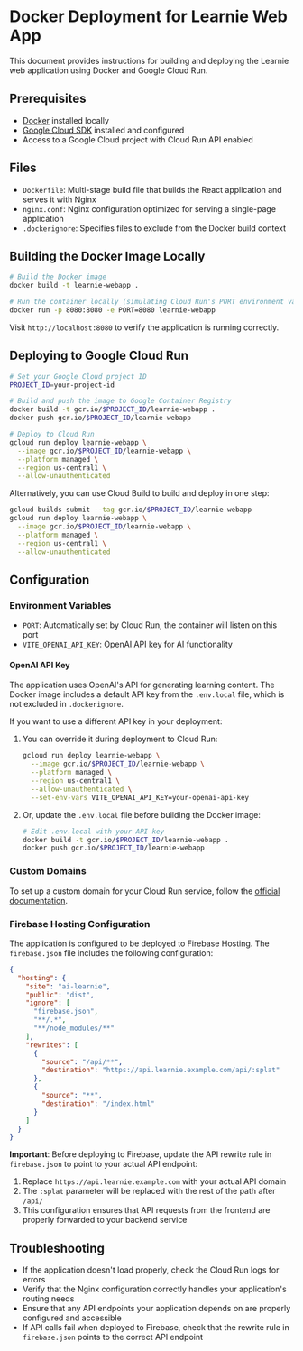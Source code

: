 # Docker Deployment for Learnie Web App

This document provides instructions for building and deploying the Learnie web application using Docker and Google Cloud Run.

## Prerequisites

- [Docker](https://docs.docker.com/get-docker/) installed locally
- [Google Cloud SDK](https://cloud.google.com/sdk/docs/install) installed and configured
- Access to a Google Cloud project with Cloud Run API enabled

## Files

- `Dockerfile`: Multi-stage build file that builds the React application and serves it with Nginx
- `nginx.conf`: Nginx configuration optimized for serving a single-page application
- `.dockerignore`: Specifies files to exclude from the Docker build context

## Building the Docker Image Locally

```bash
# Build the Docker image
docker build -t learnie-webapp .

# Run the container locally (simulating Cloud Run's PORT environment variable)
docker run -p 8080:8080 -e PORT=8080 learnie-webapp
```

Visit `http://localhost:8080` to verify the application is running correctly.

## Deploying to Google Cloud Run

```bash
# Set your Google Cloud project ID
PROJECT_ID=your-project-id

# Build and push the image to Google Container Registry
docker build -t gcr.io/$PROJECT_ID/learnie-webapp .
docker push gcr.io/$PROJECT_ID/learnie-webapp

# Deploy to Cloud Run
gcloud run deploy learnie-webapp \
  --image gcr.io/$PROJECT_ID/learnie-webapp \
  --platform managed \
  --region us-central1 \
  --allow-unauthenticated
```

Alternatively, you can use Cloud Build to build and deploy in one step:

```bash
gcloud builds submit --tag gcr.io/$PROJECT_ID/learnie-webapp
gcloud run deploy learnie-webapp \
  --image gcr.io/$PROJECT_ID/learnie-webapp \
  --platform managed \
  --region us-central1 \
  --allow-unauthenticated
```

## Configuration

### Environment Variables

- `PORT`: Automatically set by Cloud Run, the container will listen on this port
- `VITE_OPENAI_API_KEY`: OpenAI API key for AI functionality

#### OpenAI API Key

The application uses OpenAI's API for generating learning content. The Docker image includes a default API key from the `.env.local` file, which is not excluded in `.dockerignore`.

If you want to use a different API key in your deployment:

1. You can override it during deployment to Cloud Run:

   ```bash
   gcloud run deploy learnie-webapp \
     --image gcr.io/$PROJECT_ID/learnie-webapp \
     --platform managed \
     --region us-central1 \
     --allow-unauthenticated \
     --set-env-vars VITE_OPENAI_API_KEY=your-openai-api-key
   ```

2. Or, update the `.env.local` file before building the Docker image:

   ```bash
   # Edit .env.local with your API key
   docker build -t gcr.io/$PROJECT_ID/learnie-webapp .
   docker push gcr.io/$PROJECT_ID/learnie-webapp
   ```

### Custom Domains

To set up a custom domain for your Cloud Run service, follow the [official documentation](https://cloud.google.com/run/docs/mapping-custom-domains).

### Firebase Hosting Configuration

The application is configured to be deployed to Firebase Hosting. The `firebase.json` file includes the following configuration:

```json
{
  "hosting": {
    "site": "ai-learnie",
    "public": "dist",
    "ignore": [
      "firebase.json",
      "**/.*",
      "**/node_modules/**"
    ],
    "rewrites": [
      {
        "source": "/api/**",
        "destination": "https://api.learnie.example.com/api/:splat"
      },
      {
        "source": "**",
        "destination": "/index.html"
      }
    ]
  }
}
```

**Important**: Before deploying to Firebase, update the API rewrite rule in `firebase.json` to point to your actual API endpoint:

1. Replace `https://api.learnie.example.com` with your actual API domain
2. The `:splat` parameter will be replaced with the rest of the path after `/api/`
3. This configuration ensures that API requests from the frontend are properly forwarded to your backend service

## Troubleshooting

- If the application doesn't load properly, check the Cloud Run logs for errors
- Verify that the Nginx configuration correctly handles your application's routing needs
- Ensure that any API endpoints your application depends on are properly configured and accessible
- If API calls fail when deployed to Firebase, check that the rewrite rule in `firebase.json` points to the correct API endpoint
